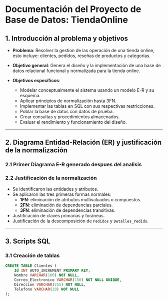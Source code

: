 # Documentación del Proyecto de Base de Datos: TiendaOnline

## 1. Introducción al problema y objetivos

- **Problema**: Resolver la gestion de las operación de una tienda online, esto incluye: clientes, pedidos, reseñas de productos y categorias. 

- **Objetivo general**: Genera el diseño y la implementación de una base de datos relacional funcional y normalizada para la tienda online.

- **Objetivos específicos**:
  - Modelar conceptualmente el sistema usando un modelo E-R y su esquema. 
  - Aplicar principios de normalización hasta 3FN.
  - Implementar las tablas en SQL con sus respectivas restricciones.
  - Poblar la base de datos con datos de prueba.
  - Crear consultas y procedimientos almacenados.
  - Evaluar el rendimiento y funcionamiento del diseño.

---

## 2. Diagrama Entidad-Relación (ER) y justificación de la normalización

### 2.1 Primer Diagrama E-R generado despues del analisis 



### 2.2 Justificación de la normalización

- Se identificaron las entidades y atributos.
- Se aplicaron las tres primeras formas normales:
  - **1FN**: eliminación de atributos multivaluados o compuestos.
  - **2FN**: eliminación de dependencias parciales.
  - **3FN**: eliminación de dependencias transitivas.
- Justificación de claves primarias y foráneas.
- Justificación de la descomposición de `Pedidos` y `Detalles_Pedido`.

---

## 3. Scripts SQL

### 3.1 Creación de tablas

```sql
CREATE TABLE Clientes (
    Id INT AUTO_INCREMENT PRIMARY KEY,
    Nombre VARCHAR(100) NOT NULL,
    Correo_Electronico VARCHAR(150) NOT NULL UNIQUE,
    Direccion VARCHAR(255) NOT NULL,
    Telefono VARCHAR(20) NOT NULL
);


